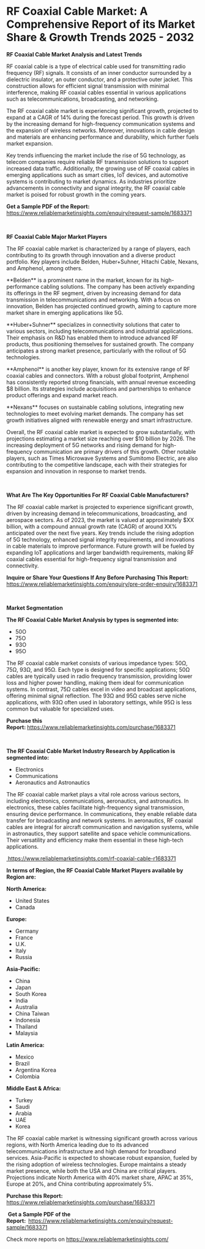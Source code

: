 <p><h1>RF Coaxial Cable Market: A Comprehensive Report of its Market Share & Growth Trends 2025 - 2032</h1></p><p><strong>RF Coaxial Cable Market Analysis and Latest Trends</strong></p>
<p><p>RF coaxial cable is a type of electrical cable used for transmitting radio frequency (RF) signals. It consists of an inner conductor surrounded by a dielectric insulator, an outer conductor, and a protective outer jacket. This construction allows for efficient signal transmission with minimal interference, making RF coaxial cables essential in various applications such as telecommunications, broadcasting, and networking.</p><p>The RF coaxial cable market is experiencing significant growth, projected to expand at a CAGR of 14% during the forecast period. This growth is driven by the increasing demand for high-frequency communication systems and the expansion of wireless networks. Moreover, innovations in cable design and materials are enhancing performance and durability, which further fuels market expansion.</p><p>Key trends influencing the market include the rise of 5G technology, as telecom companies require reliable RF transmission solutions to support increased data traffic. Additionally, the growing use of RF coaxial cables in emerging applications such as smart cities, IoT devices, and automotive systems is contributing to market dynamics. As industries prioritize advancements in connectivity and signal integrity, the RF coaxial cable market is poised for robust growth in the coming years.</p></p>
<p><strong>Get a Sample PDF of the Report:&nbsp;</strong> <a href="https://www.reliablemarketinsights.com/enquiry/request-sample/1683371?utm_campaign=2717&utm_medium=2&utm_source=Github&utm_content=ia&utm_term=26032025&utm_id=rf-coaxial-cable">https://www.reliablemarketinsights.com/enquiry/request-sample/1683371</a></p>
<p>&nbsp;</p>
<p><strong>RF Coaxial Cable Major Market Players</strong></p>
<p><p>The RF coaxial cable market is characterized by a range of players, each contributing to its growth through innovation and a diverse product portfolio. Key players include Belden, Huber+Suhner, Hitachi Cable, Nexans, and Amphenol, among others.</p><p>**Belden** is a prominent name in the market, known for its high-performance cabling solutions. The company has been actively expanding its offerings in the RF segment, driven by increasing demand for data transmission in telecommunications and networking. With a focus on innovation, Belden has projected continued growth, aiming to capture more market share in emerging applications like 5G.</p><p>**Huber+Suhner** specializes in connectivity solutions that cater to various sectors, including telecommunications and industrial applications. Their emphasis on R&D has enabled them to introduce advanced RF products, thus positioning themselves for sustained growth. The company anticipates a strong market presence, particularly with the rollout of 5G technologies.</p><p>**Amphenol** is another key player, known for its extensive range of RF coaxial cables and connectors. With a robust global footprint, Amphenol has consistently reported strong financials, with annual revenue exceeding $8 billion. Its strategies include acquisitions and partnerships to enhance product offerings and expand market reach.</p><p>**Nexans** focuses on sustainable cabling solutions, integrating new technologies to meet evolving market demands. The company has set growth initiatives aligned with renewable energy and smart infrastructure.</p><p>Overall, the RF coaxial cable market is expected to grow substantially, with projections estimating a market size reaching over $10 billion by 2026. The increasing deployment of 5G networks and rising demand for high-frequency communication are primary drivers of this growth. Other notable players, such as Times Microwave Systems and Sumitomo Electric, are also contributing to the competitive landscape, each with their strategies for expansion and innovation in response to market trends.</p></p>
<p>&nbsp;</p>
<p><strong>What Are The Key Opportunities For RF Coaxial Cable Manufacturers?</strong></p>
<p><p>The RF coaxial cable market is projected to experience significant growth, driven by increasing demand in telecommunications, broadcasting, and aerospace sectors. As of 2023, the market is valued at approximately $XX billion, with a compound annual growth rate (CAGR) of around XX% anticipated over the next five years. Key trends include the rising adoption of 5G technology, enhanced signal integrity requirements, and innovations in cable materials to improve performance. Future growth will be fueled by expanding IoT applications and larger bandwidth requirements, making RF coaxial cables essential for high-frequency signal transmission and connectivity.</p></p>
<p><strong>Inquire or Share Your Questions If Any Before Purchasing This Report:</strong> <a href="https://www.reliablemarketinsights.com/enquiry/pre-order-enquiry/1683371?utm_campaign=2717&utm_medium=2&utm_source=Github&utm_content=ia&utm_term=26032025&utm_id=rf-coaxial-cable">https://www.reliablemarketinsights.com/enquiry/pre-order-enquiry/1683371</a></p>
<p>&nbsp;</p>
<p><strong>Market Segmentation</strong></p>
<p><strong>The RF Coaxial Cable Market Analysis by types is segmented into:</strong></p>
<p><ul><li>50O</li><li>75O</li><li>93O</li><li>95O</li></ul></p>
<p><p>The RF coaxial cable market consists of various impedance types: 50Ω, 75Ω, 93Ω, and 95Ω. Each type is designed for specific applications; 50Ω cables are typically used in radio frequency transmission, providing lower loss and higher power handling, making them ideal for communication systems. In contrast, 75Ω cables excel in video and broadcast applications, offering minimal signal reflection. The 93Ω and 95Ω cables serve niche applications, with 93Ω often used in laboratory settings, while 95Ω is less common but valuable for specialized uses.</p></p>
<p><strong>Purchase this Report:&nbsp;</strong><a href="https://www.reliablemarketinsights.com/purchase/1683371?utm_campaign=2717&utm_medium=2&utm_source=Github&utm_content=ia&utm_term=26032025&utm_id=rf-coaxial-cable">https://www.reliablemarketinsights.com/purchase/1683371</a></p>
<p>&nbsp;</p>
<p><strong>The RF Coaxial Cable Market Industry Research by Application is segmented into:</strong></p>
<p><ul><li>Electronics</li><li>Communications</li><li>Aeronautics and Astronautics</li></ul></p>
<p><p>The RF coaxial cable market plays a vital role across various sectors, including electronics, communications, aeronautics, and astronautics. In electronics, these cables facilitate high-frequency signal transmission, ensuring device performance. In communications, they enable reliable data transfer for broadcasting and network systems. In aeronautics, RF coaxial cables are integral for aircraft communication and navigation systems, while in astronautics, they support satellite and space vehicle communications. Their versatility and efficiency make them essential in these high-tech applications.</p></p>
<p><a href="https://www.reliablemarketinsights.com/rf-coaxial-cable-r1683371?utm_campaign=2717&utm_medium=2&utm_source=Github&utm_content=ia&utm_term=26032025&utm_id=rf-coaxial-cable">&nbsp;https://www.reliablemarketinsights.com/rf-coaxial-cable-r1683371</a></p>
<p><strong>In terms of Region, the RF Coaxial Cable Market Players available by Region are:</strong></p>
<p>
    <p> <strong> North America: </strong>
        <ul>
            <li>United States</li>
            <li>Canada</li>
        </ul>
        </p> 
    <p> <strong> Europe: </strong>
        <ul>
            <li>Germany</li>
            <li>France</li>
            <li>U.K.</li>
            <li>Italy</li>
            <li>Russia</li>
        </ul>
        </p> 
    <p> <strong> Asia-Pacific: </strong>
        <ul>
            <li>China</li>
            <li>Japan</li>
            <li>South Korea</li>
            <li>India</li>
            <li>Australia</li>
            <li>China Taiwan</li>
            <li>Indonesia</li>
            <li>Thailand</li>
            <li>Malaysia</li>
        </ul>
        </p> 
    <p> <strong> Latin America: </strong>
        <ul>
            <li>Mexico</li>
            <li>Brazil</li>
            <li>Argentina Korea</li>
            <li>Colombia</li>
        </ul>
        </p> 
    <p> <strong> Middle East & Africa: </strong>
        <ul>
            <li>Turkey</li>
            <li>Saudi</li>
            <li>Arabia</li>
            <li>UAE</li>
            <li>Korea</li>
        </ul>
    </p>
    </p>
<p><p>The RF coaxial cable market is witnessing significant growth across various regions, with North America leading due to its advanced telecommunications infrastructure and high demand for broadband services. Asia-Pacific is expected to showcase robust expansion, fueled by the rising adoption of wireless technologies. Europe maintains a steady market presence, while both the USA and China are critical players. Projections indicate North America with 40% market share, APAC at 35%, Europe at 20%, and China contributing approximately 5%.</p></p>
<p><strong>Purchase this Report: </strong><a href="https://www.reliablemarketinsights.com/purchase/1683371?utm_campaign=2717&utm_medium=2&utm_source=Github&utm_content=ia&utm_term=26032025&utm_id=rf-coaxial-cable">https://www.reliablemarketinsights.com/purchase/1683371</a></p>
<p>&nbsp;<strong>Get a Sample PDF of the Report:&nbsp;&nbsp;</strong><a href="https://www.reliablemarketinsights.com/enquiry/request-sample/1683371?utm_campaign=2717&utm_medium=2&utm_source=Github&utm_content=ia&utm_term=26032025&utm_id=rf-coaxial-cable">https://www.reliablemarketinsights.com/enquiry/request-sample/1683371</a></p>
<p><strong></strong></p>
<p>Check more reports on <a href="https://www.reliablemarketinsights.com/?utm_campaign=2717&utm_medium=2&utm_source=Github&utm_content=ia&utm_term=26032025&utm_id=rf-coaxial-cable">https://www.reliablemarketinsights.com/</a></p>